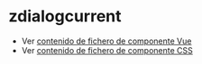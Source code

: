 # zdialogcurrent

 - Ver [contenido de fichero de componente Vue](./zdialogcurrent.vue)
 - Ver [contenido de fichero de componente CSS](./zdialogcurrent.css)
